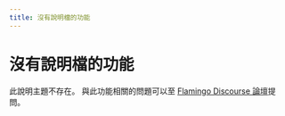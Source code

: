 ```yaml
---
title: 沒有說明檔的功能
---
```



# 沒有說明檔的功能
此說明主題不存在。
與此功能相關的問題可以至 [Flamingo Discourse 論壇](http://chinese.discourse.mcneel.com/c/flamingo)提問。
